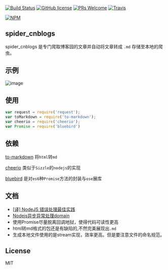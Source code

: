[![Build Status](https://travis-ci.org/zhaoqize/node-cnblogs-spider.svg?branch=master)](https://travis-ci.org/zhaoqize/node-cnblogs-spider)
[![GitHub license](https://img.shields.io/github/license/zhaoqize/weex-cnode.svg)](https://github.com/zhaoqize/weex-cnode/blob/master/LICENSE)
[![PRs Welcome](https://img.shields.io/badge/PRs-welcome-brightgreen.svg)]()
[![Travis](https://img.shields.io/badge/oschina-%E6%94%B6%E5%BD%95-orange.svg)](https://www.oschina.net/search?scope=project&q=node-cnblogs-spider)

[![NPM](https://nodei.co/npm/node-cnblogs-spider.png?downloads=true)](https://nodei.co/npm/node-cnblogs-spider/)

## spider_cnblogs
spider_cnblogs 是专门爬取博客园的文章并自动将文章转成 `.md` 存储至本地的爬虫。


## 示例
![image](http://images.cnblogs.com/cnblogs_com/zqzjs/885846/o_2016-11-27_171319.png)

## 使用
```js
var request = require('request');
var toMarkdown = require('to-markdown');
var cheerio = require('cheerio');
var Promise = require('bluebird')
```

## 依赖
[to-markdown]() 将`html`转`md`

[cheerio]() 类似于`Sizzle`的`nodejs`的实现

[bluebird]() 是对`es6`种`Promise`方法的封装与`ose`展库


## 文档
- [[译] NodeJS 错误处理最佳实践](https://segmentfault.com/a/1190000002741935)
- [Nodejs异步异常处理domain](http://blog.fens.me/nodejs-core-domain/)
- 使用Promise尽量脱离回调地狱，使得代码可读性更高
- html转md格式的包还是有缺陷的,不然完美展现出`.md`
- 生成本地文件使用的是stream实现，效率更高。但是要注意文件的命名规范。

## License
MIT
